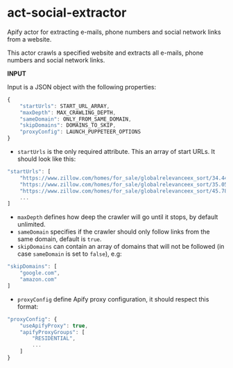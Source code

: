 # act-social-extractor
Apify actor for extracting e-mails, phone numbers and social network links from a website.

This actor crawls a specified website and extracts all e-mails, phone numbers and social network links.

**INPUT**

Input is a JSON object with the following properties:

```javascript
{ 
    "startUrls": START_URL_ARRAY,
    "maxDepth": MAX_CRAWLING_DEPTH,
    "sameDomain": ONLY_FROM_SAME_DOMAIN,
    "skipDomains": DOMAINS_TO_SKIP,
    "proxyConfig": LAUNCH_PUPPETEER_OPTIONS
}
```

* `startUrls` is the only required attribute. This an array of start URLs.  It should look like this:  
```javascript
"startUrls": [
    "https://www.zillow.com/homes/for_sale/globalrelevanceex_sort/34.442026,-117.48642,33.723197,-119.354096_rect/8_zm/",
    "https://www.zillow.com/homes/for_sale/globalrelevanceex_sort/35.05698,-111.838074,32.458791,-115.573426_rect/7_zm/",
    "https://www.zillow.com/homes/for_sale/globalrelevanceex_sort/45.782848,-96.737366,43.560491,-100.472718_rect/7_zm/",
    ...
]
```  
* `maxDepth` defines how deep the crawler will go until it stops, by default unlimited.  
* `sameDomain` specifies if the crawler should only follow links from the same domain, default is `true`.
* `skipDomains` can contain an array of domains that will not be followed (in case `sameDomain` is set to `false`), e.g:
```javascript
"skipDomains": [
    "google.com",
    "amazon.com"
]
```  
* `proxyConfig` define Apify proxy configuration, it should respect this format:  
```javascript
"proxyConfig": {
    "useApifyProxy": true,
    "apifyProxyGroups": [
        "RESIDENTIAL",
        ...
    ]
}
```  
